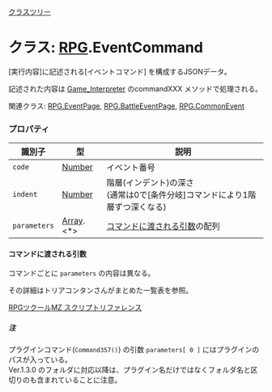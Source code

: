 [クラスツリー](index.md)

# クラス: [RPG](RPG.md).EventCommand
[実行内容]に記述される[イベントコマンド] を構成するJSONデータ。

記述された内容は [Game_Interpreter](Game_Interpreter.md) のcommandXXX メソッドで処理される。

関連クラス: [RPG.EventPage](RPG.EventPage.md), [RPG.BattleEventPage](RPG.BattleEventPage.md), [RPG.CommonEvent](RPG.CommonEvent.md)


### プロパティ

| 識別子 | 型 | 説明 |
| --- | --- | --- |
| `code` | [Number](Number.md) | イベント番号 |
| `indent` | [Number](Number.md) | 階層(インデント)の深さ<br />(通常は0で[条件分岐]コマンドにより1階層ずつ深くなる) |
| `parameters` | [Array](Array.md).&lt;*&gt; | [コマンドに渡される引数](#コマンドに渡される引数)の配列 |

#### コマンドに渡される引数
コマンドごとに `parameters` の内容は異なる。

その詳細はトリアコンタンさんがまとめた一覧表を参照。

[RPGツクールMZ スクリプトリファレンス](https://docs.google.com/spreadsheets/d/1aqY-xzFqT0vnZE-OkfsMYsP9Ud91vWTrBLU-uDkJ-Ls/edit#gid=2095105278) 

##### 注
プラグインコマンド(`Command357()`) の引数 `parameters[ 0 ]` にはプラグインのパスが入っている。<br />
Ver.1.3.0 のフォルダに対応以降は、プラグイン名だけではなくフォルダ名と区切りのも含まれていることに注意。
